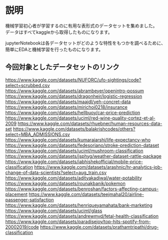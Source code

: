 # 説明

機械学習初心者が学習するのに有用な表形式のデータセットを集めました。  
データはすべてkaggleから取得したものになります。

jupyterNotebookは各データセットがどのような特性をもつかを調べるために、簡単にEDAと機械学習を行ったものになります。

## 今回対象としたデータセットのリンク
https://www.kaggle.com/datasets/NUFORC/ufo-sightings/code?select=scrubbed.csv
https://www.kaggle.com/datasets/abrambeyer/openintro-possum
https://www.kaggle.com/datasets/dragonheir/logistic-regression
https://www.kaggle.com/datasets/maajdl/yeh-concret-data
https://www.kaggle.com/datasets/mirichoi0218/insurance
https://www.kaggle.com/datasets/hellbuoy/car-price-prediction
https://www.kaggle.com/datasets/uciml/red-wine-quality-cortez-et-al-2009
https://www.kaggle.com/datasets/rhuebner/human-resources-data-set
https://www.kaggle.com/datasets/balakrishcodes/others?select=MBA_ADMISSIONS.csv
https://www.kaggle.com/datasets/kumarajarshi/life-expectancy-who
https://www.kaggle.com/datasets/fedesoriano/stroke-prediction-dataset
https://www.kaggle.com/datasets/uciml/mushroom-classification
https://www.kaggle.com/datasets/jsphyg/weather-dataset-rattle-package
https://www.kaggle.com/datasets/iabhishekofficial/mobile-price-classification
https://www.kaggle.com/datasets/arashnic/hr-analytics-job-change-of-data-scientists?select=aug_train.csv
https://www.kaggle.com/datasets/adityakadiwal/water-potability
https://www.kaggle.com/datasets/rounakbanik/pokemon
https://www.kaggle.com/datasets/benroshan/factors-affecting-campus-placement
https://www.kaggle.com/datasets/teejmahal20/airline-passenger-satisfaction
https://www.kaggle.com/datasets/henriqueyamahata/bank-marketing
https://www.kaggle.com/datasets/uciml/glass
https://www.kaggle.com/datasets/andrewmvd/fetal-health-classification
https://www.kaggle.com/datasets/paradisejoy/top-hits-spotify-from-20002019/code
https://www.kaggle.com/datasets/prathamtripathi/drug-classification

